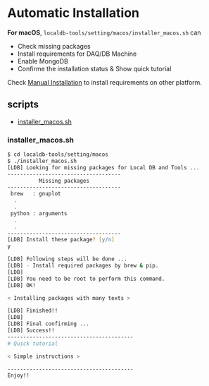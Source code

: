 # Automatic Installation

**For macOS**, `localdb-tools/setting/macos/installer_macos.sh` can

- Check missing packages
- Install requirements for DAQ/DB Machine
- Enable MongoDB
- Confirme the installation status & Show quick tutorial

Check [Manual Installation](manual-install.md) to install requirements on other platform.

## scripts

- [installer_macos.sh](#installer_macossh)

### installer_macos.sh

```zsh
$ cd localdb-tools/setting/macos
$ ./installer_macos.sh
[LDB] Looking for missing packages for Local DB and Tools ...
------------------------------------
          Missing packages
------------------------------------
 brew   : gnuplot
  .
  .
 python : arguments
  .
  .
------------------------------------
[LDB] Install these package? [y/n]
y

[LDB] Following steps will be done ...
[LDB] - Install required packages by brew & pip.
[LDB]
[LDB] You need to be root to perform this command.
[LDB] OK!

< Installing packages with many texts >

[LDB] Finished!!
[LDB]
[LDB] Final confirming ...
[LDB] Success!!
----------------------------------------
# Quick tutorial

< Simple instructions >

----------------------------------------
Enjoy!!
```
